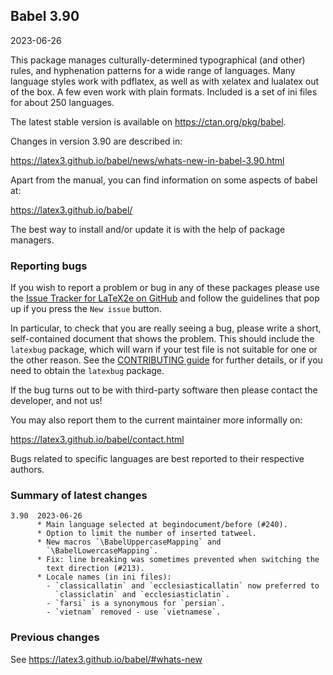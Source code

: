 ## Babel 3.90

2023-06-26

This package manages culturally-determined typographical (and other)
rules, and hyphenation patterns for a wide range of languages. Many
language styles work with pdflatex, as well as with xelatex and
lualatex out of the box. A few even work with plain formats. Included
is a set of ini files for about 250 languages.

The latest stable version is available on <https://ctan.org/pkg/babel>.

Changes in version 3.90 are described in:

https://latex3.github.io/babel/news/whats-new-in-babel-3.90.html

Apart from the manual, you can find information on some aspects of babel at:

https://latex3.github.io/babel/

The best way to install and/or update it is with the help of package
managers.

### Reporting bugs

If you wish to report a problem or bug in any of these packages please
use the
[Issue Tracker for LaTeX2e on GitHub](https://github.com/latex3/babel/issues)
and follow the guidelines that pop up if you press the `New issue`
button.

In particular, to check that you are really seeing a bug, please write
a short, self-contained document that shows the problem. This should
include the `latexbug` package, which will warn if your test file is
not suitable for one or the other reason. See the
[CONTRIBUTING guide](https://github.com/latex3/latex2e/blob/master/CONTRIBUTING.md)
for further details, or if you need to obtain the `latexbug` package.

If the bug turns out to be with third-party software then please
contact the developer, and not us!

You may also report them to the current maintainer more informally on:

   https://latex3.github.io/babel/contact.html

Bugs related to specific languages are best reported to their
respective authors.

### Summary of latest changes
```
3.90  2023-06-26
      * Main language selected at begindocument/before (#240).
      * Option to limit the number of inserted tatweel.
      * New macros `\BabelUppercaseMapping` and 
        `\BabelLowercaseMapping`.
      * Fix: line breaking was sometimes prevented when switching the
        text direction (#213).
      * Locale names (in ini files):
        - `classicallatin` and `ecclesiasticallatin` now preferred to 
          `classiclatin` and `ecclesiasticlatin`.
        - `farsi` is a synonymous for `persian`. 
        - `vietnam` removed - use `vietnamese`.
```

### Previous changes

See https://latex3.github.io/babel/#whats-new
